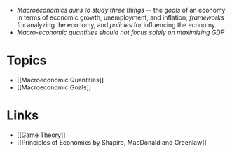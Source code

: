 * *Macroeconomics aims to study three things* -- the *goals* of an economy in terms of economic growth, unemployment, and inflation; *frameworks* for analyzing the economy, and *policies* for influencing the economy.
* *Macro-economic quantities should not focus solely on maximizing GDP* 

# Topics 
* [[Macroeconomic Quantities]]
* [[Macroeconomic Goals]]
# Links 
* [[Game Theory]] 
* [[Principles of Economics by Shapiro, MacDonald and Greenlaw]]